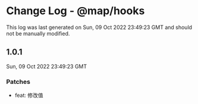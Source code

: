# Change Log - @map/hooks

This log was last generated on Sun, 09 Oct 2022 23:49:23 GMT and should not be manually modified.

## 1.0.1
Sun, 09 Oct 2022 23:49:23 GMT

### Patches

- feat: 修改值

